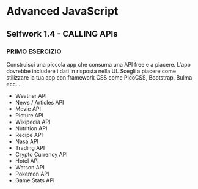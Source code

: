 # Advanced JavaScript
## Selfwork 1.4 - CALLING APIs

### PRIMO ESERCIZIO
Construisci una piccola app che consuma una API free e a piacere. L'app dovrebbe includere i dati in risposta nella UI. Scegli a piacere come stilizzare la tua app con framework CSS come PicoCSS, Bootstrap, Bulma ecc... 

* Weather API
* News / Articles API 
* Movie API
* Picture API
* Wikipedia API
* Nutrition API
* Recipe API
* Nasa API
* Trading API
* Crypto Currency API
* Hotel API
* Watson API
* Pokemon API
* Game Stats API